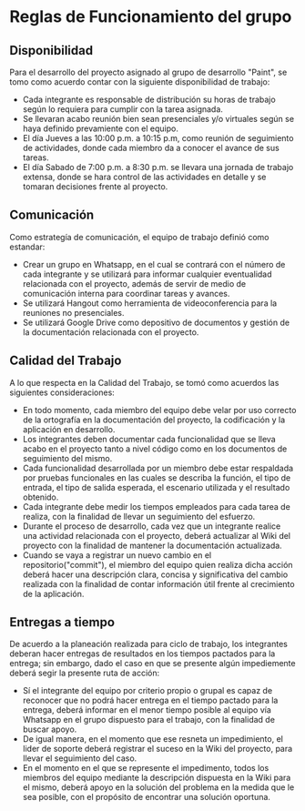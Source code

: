# Reglas de Funcionamiento del grupo

## Disponibilidad

Para el desarrollo del proyecto asignado al grupo de desarrollo "Paint", se tomo como acuerdo contar con la siguiente disponibilidad de trabajo:

- Cada integrante es responsable de distribución su horas de trabajo según lo requiera para cumplir con la tarea asignada.
- Se llevaran acabo reunión bien sean presenciales y/o virtuales según se haya definido prevamiente con el equipo.
- El día Jueves a las 10:00 p.m. a 10:15 p.m, como reunión de seguimiento de actividades, donde cada miembro da a conocer el avance de sus tareas.
- El día Sabado de 7:00 p.m. a 8:30 p.m. se llevara una jornada de trabajo extensa, donde se hara control de las actividades en detalle y se tomaran decisiones frente al proyecto.

## Comunicación

Como estrategía de comunicación, el equipo de trabajo definió como estandar:

- Crear un grupo en Whatsapp, en el cual se contrará con el número de cada integrante y se utilizará para informar cualquier eventualidad relacionada con el proyecto, además de servir de medio de comunicación interna para coordinar tareas y avances.
- Se utilizará Hangout como herramienta de videoconferencia para la reuniones no presenciales.
- Se utilizará Google Drive como depositivo de documentos y gestión de la documentación relacionada con el proyecto.

## Calidad del Trabajo

A lo que respecta en la Calidad del Trabajo, se tomó como acuerdos las siguientes consideraciones:

- En todo momento, cada miembro del equipo debe velar por uso correcto de la ortografía en la documentación del proyecto, la codificación y la aplicación en desarrollo.
- Los integrantes deben documentar cada funcionalidad que se lleva acabo en el proyecto tanto a nivel código como en los documentos de seguimiento del mismo.
- Cada funcionalidad desarrollada por un miembro debe estar respaldada por pruebas funcionales en las cuales se describa la función, el tipo de entrada, el tipo de salida esperada, el escenario utilizada y el resultado obtenido.
- Cada integrante debe medir los tiempos empleados para cada tarea de realiza, con la finalidad de llevar un seguimiento del esfuerzo.
- Durante el proceso de desarrollo, cada vez que un integrante realice una actividad relacionada con el proyecto, deberá actualizar al Wiki del proyecto con la finalidad de mantener la documentación actualizada.
- Cuando se vaya a registrar un nuevo cambio en el repositorio("commit"), el miembro del equipo quien realiza dicha acción deberá hacer una descripción clara, concisa y significativa del cambio realizada con la finalidad de contar información útil frente al crecimiento de la aplicación.

## Entregas a tiempo

De acuerdo a la planeación realizada para ciclo de trabajo, los integrantes deberan hacer entregas de resultados en los tiempos pactados para la entrega; sin embargo, dado el caso en que se presente algún impediemente deberá segir la presente ruta de acción:

- Sí el integrante del equipo por criterio propio o grupal es capaz de reconocer que no podrá hacer entrega en el tiempo pactado para la entrega, deberá informar en el menor tiempo posible al equipo vía Whatsapp en el grupo dispuesto para el trabajo, con la finalidad de buscar apoyo.
- De igual manera, en el momento que ese resneta un impedimiento, el lider de soporte deberá registrar el suceso en la Wiki del proyecto, para llevar el seguimiento del caso.
- En el momento en el que se represente el impedimento, todos los miembros del equipo mediante la descripción dispuesta en la Wiki para el mismo, deberá apoyo en la solución del problema en la medida que le sea posible, con el propósito de encontrar una solución oportuna.

